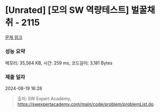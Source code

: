 # [Unrated] [모의 SW 역량테스트] 벌꿀채취 - 2115 

[문제 링크](https://swexpertacademy.com/main/code/problem/problemDetail.do?contestProbId=AV5V4A46AdIDFAWu) 

### 성능 요약

메모리: 35,564 KB, 시간: 259 ms, 코드길이: 3,181 Bytes

### 제출 일자

2024-08-19 16:28



> 출처: SW Expert Academy, https://swexpertacademy.com/main/code/problem/problemList.do